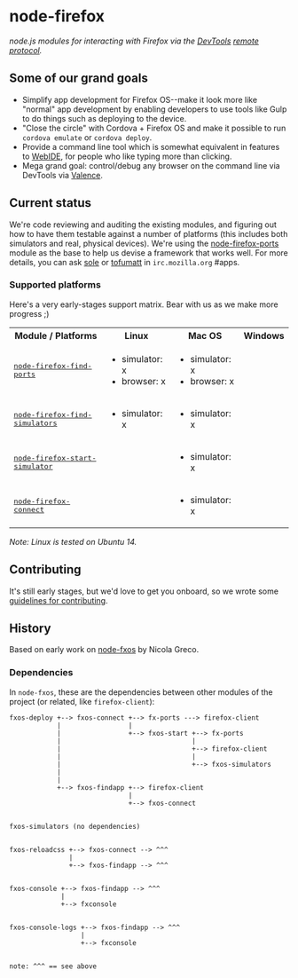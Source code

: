 # node-firefox

*node.js modules for interacting with Firefox via the [DevTools](https://developer.mozilla.org/en-US/docs/Tools) [remote protocol](https://wiki.mozilla.org/Remote_Debugging_Protocol).*

## Some of our grand goals

* Simplify app development for Firefox OS--make it look more like "normal" app development by enabling developers to use tools like Gulp to do things such as deploying to the device.
* "Close the circle" with Cordova + Firefox OS and make it possible to run `cordova emulate` or `cordova deploy`.
* Provide a command line tool which is somewhat equivalent in features to [WebIDE](https://developer.mozilla.org/docs/Tools/WebIDE), for people who like typing more than clicking.
* Mega grand goal: control/debug any browser on the command line via DevTools via [Valence](https://developer.mozilla.org/docs/Tools/Valence).

## Current status

We're code reviewing and auditing the existing modules, and figuring out how to have them testable against a number of platforms (this includes both simulators and real, physical devices). We're using the [node-firefox-ports](https://github.com/mozilla/node-firefox-ports) module as the base to help us devise a framework that works well. For more details, you can ask [sole](https://github.com/sole/) or [tofumatt](https://github.com/tofumatt/) in `irc.mozilla.org` #apps.

### Supported platforms

Here's a very early-stages support matrix. Bear with us as we make more progress ;)

<table>
	<tr>
		<th>Module / Platforms</th>
		<th>Linux</th>
		<th>Mac OS</th>
		<th>Windows</th>
	</tr>
	<tr>
		<td><a href="https://github.com/mozilla/node-firefox-find-ports"><tt>node-firefox-find-ports</tt></a></td>
		<td>
			<ul>
				<li>simulator: x</li>
				<li>browser: x</li>
			</ul>
		</td>
		<td>
			<ul>
				<li>simulator: x</li>
				<li>browser: x</li>
			</ul>
		</td>
		<td></td>
	</tr>
	<tr>
		<td><a href="https://github.com/mozilla/node-firefox-find-simulators"><tt>node-firefox-find-simulators</tt></a></td>
		<td>
			<ul>
				<li>simulator: x</li>
			</ul>
		</td>
		<td>
			<ul>
				<li>simulator: x</li>
			</ul>
		</td>
		<td></td>
	</tr>
	<tr>
		<td><a href="https://github.com/mozilla/node-firefox-start-simulator"><tt>node-firefox-start-simulator</tt></a></td>
		<td>
		</td>
		<td>
			<ul>
				<li>simulator: x</li>
			</ul>
		</td>
		<td></td>
	</tr>
	<tr>
		<td><a href="https://github.com/mozilla/node-firefox-connect"><tt>node-firefox-connect</tt></a></td>
		<td>
		</td>
		<td>
			<ul>
				<li>simulator: x</li>
			</ul>
		</td>
		<td></td>
	</tr>
</table>


*Note: Linux is tested on Ubuntu 14.*

## Contributing

It's still early stages, but we'd love to get you onboard, so we wrote some [guidelines for contributing](CONTRIBUTING.md).

## History

Based on early work on [node-fxos](https://github.com/nicola/node-fxos) by Nicola Greco.

### Dependencies

In `node-fxos`, these are the dependencies between other modules of the project (or related, like `firefox-client`):

```
fxos-deploy +--> fxos-connect +--> fx-ports ---> firefox-client
            |                 |
	        |                 +--> fxos-start +--> fx-ports
			|                                 |
			|                                 +--> firefox-client
			|                                 |
			|                                 +--> fxos-simulators
			|
	        |
	        +--> fxos-findapp +--> firefox-client
			                  |
							  +--> fxos-connect


fxos-simulators (no dependencies)


fxos-reloadcss +--> fxos-connect --> ^^^
               |
			   +--> fxos-findapp --> ^^^


fxos-console +--> fxos-findapp --> ^^^
             |
			 +--> fxconsole


fxos-console-logs +--> fxos-findapp --> ^^^
                  |
				  +--> fxconsole


note: ^^^ == see above

```

